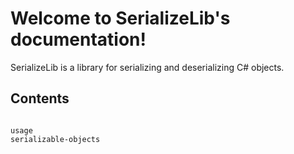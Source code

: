 # Welcome to SerializeLib's documentation!
SerializeLib is a library for serializing and deserializing C# objects.

## Contents

```{toctree}

usage
serializable-objects
```
